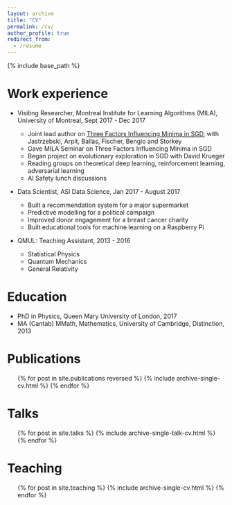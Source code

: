 ```yaml
---
layout: archive
title: "CV"
permalink: /cv/
author_profile: true
redirect_from:
  - /resume
---
```


{% include base_path %}


Work experience
======
* Visiting Researcher, Montreal Institute for Learning Algorithms (MILA), University of Montreal, Sept 2017 - Dec 2017
  * Joint lead author on [Three Factors Influencing Minima in SGD](https://arxiv.org/abs/1711.04623), with Jastrzebski, Arpit, Ballas, Fischer, Bengio and Storkey
  * Gave MILA Seminar on Three Factors Influencing Minima in SGD
  * Began project on evolutionary exploration in SGD with David Krueger
  * Reading groups on theoretical deep learning, reinforcement learning, adversarial learning
  * AI Safety lunch discussions

* Data Scientist, ASI Data Science, Jan 2017 - August 2017
  * Built a recommendation system for a major supermarket
  * Predictive modelling for a political campaign
  * Improved donor engagement for a breast cancer charity
  * Built educational tools for machine learning on a Raspberry Pi

* QMUL: Teaching Assistant, 2013 - 2016
  * Statistical Physics
  * Quantum Mechanics
  * General Relativity

Education
======
* PhD in Physics, Queen Mary University of London, 2017
* MA (Cantab) MMath, Mathematics, University of Cambridge, Distinction, 2013


Publications
======
  <ul>{% for post in site.publications reversed %}
    {% include archive-single-cv.html %}
  {% endfor %}</ul>

Talks
======
  <ul>{% for post in site.talks %}
    {% include archive-single-talk-cv.html %}
  {% endfor %}</ul>

Teaching
======
  <ul>{% for post in site.teaching %}
    {% include archive-single-cv.html %}
  {% endfor %}</ul>

